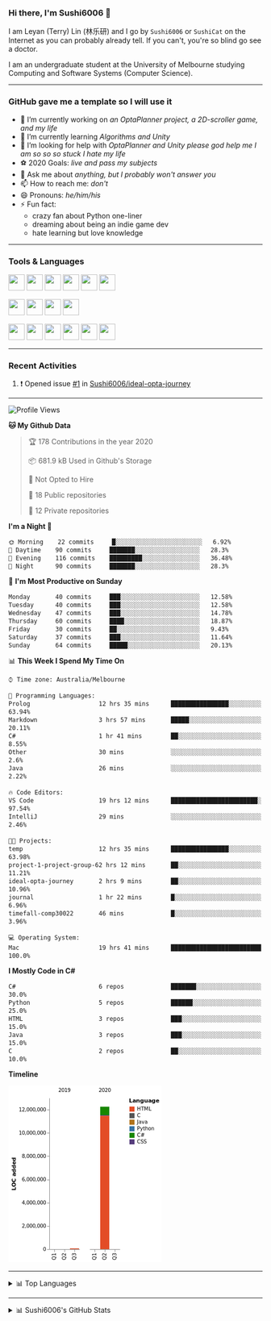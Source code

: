 ### Hi there, I'm Sushi6006 👋

<!--**Sushi6006/Sushi6006** is a ✨ _special_ ✨ repository because its `README.md` (this file) appears on your GitHub profile.-->

I am Leyan (Terry) Lin (林乐研) and I go by `Sushi6006` or `SushiCat` on the Internet as you can probably already tell. If you can't, you're so blind go see a doctor.

I am an undergraduate student at the University of Melbourne studying Computing and Software Systems (Computer Science). 

--- 

### GitHub gave me a template so I will use it
- 🔭 I’m currently working on *an OptaPlanner project, a 2D-scroller game, and my life*
- 🌱 I’m currently learning *Algorithms and Unity*
- 🤔 I’m looking for help with *OptaPlanner and Unity please god help me I am so so so stuck I hate my life*
- ⚽️ 2020 Goals: *live and pass my subjects*
- 💬 Ask me about *anything, but I probably won't answer you*
- 📫 How to reach me: *don't*
- 😄 Pronouns: *he/him/his*
- ⚡ Fun fact:
  - crazy fan about Python one-liner
  - dreaming about being an indie game dev
  - hate learning but love knowledge

---

### Tools & Languages
<p>
  <img height="32" width="32" src="https://cdn.jsdelivr.net/npm/simple-icons@v3/icons/apple.svg"/>
  <img height="32" width="32" src="https://cdn.jsdelivr.net/npm/simple-icons@v3/icons/visualstudiocode.svg"/>
  <img height="32" width="32" src="https://cdn.jsdelivr.net/npm/simple-icons@v3/icons/github.svg"/>
  <img height="32" width="32" src="https://cdn.jsdelivr.net/npm/simple-icons@v3/icons/git.svg"/>
  <img height="32" width="32" src="https://cdn.jsdelivr.net/npm/simple-icons@v3/icons/discord.svg"/>
  <img height="32" width="32" src="https://cdn.jsdelivr.net/npm/simple-icons@v3/icons/atom.svg"/>
</p>
<p>
  <img height="32" width="32" src="https://cdn.jsdelivr.net/npm/simple-icons@v3/icons/adobephotoshop.svg"/>
  <img height="32" width="32" src="https://cdn.jsdelivr.net/npm/simple-icons@v3/icons/adobexd.svg"/>
  <img height="32" width="32" src="https://cdn.jsdelivr.net/npm/simple-icons@v3/icons/vsco.svg"/>
  <img height="32" width="32" src="https://cdn.jsdelivr.net/npm/simple-icons@v3/icons/spotify.svg"/>
</p>
<p>
  <img height="32" width="32" src="https://cdn.jsdelivr.net/npm/simple-icons@v3/icons/python.svg"/>
  <img height="32" width="32" src="https://cdn.jsdelivr.net/npm/simple-icons@v3/icons/c.svg"/>
  <img height="32" width="32" src="https://cdn.jsdelivr.net/npm/simple-icons@v3/icons/csharp.svg"/>
  <img height="32" width="32" src="https://cdn.jsdelivr.net/npm/simple-icons@v3/icons/java.svg"/>
  <img height="32" width="32" src="https://cdn.jsdelivr.net/npm/simple-icons@v3/icons/markdown.svg"/>
  <img height="32" width="32" src="https://cdn.jsdelivr.net/npm/simple-icons@v3/icons/mysql.svg"/>
</p>

--- 

### Recent Activities
<!--START_SECTION:activity-->
1. ❗️ Opened issue [#1](https://github.com//Sushi6006/ideal-opta-journey/issues/1) in [Sushi6006/ideal-opta-journey](https://github.com//Sushi6006/ideal-opta-journey)
<!--END_SECTION:activity-->

---

<!--START_SECTION:waka-->
![Profile Views](http://img.shields.io/badge/Profile%20Views-18-blue)

**🐱 My Github Data** 

> 🏆 178 Contributions in the year 2020
 > 
> 📦 681.9 kB Used in Github's Storage 
 > 
> 🚫 Not Opted to Hire
 > 
> 📜 18 Public repositories
 > 
> 🔑 12 Private repositories 

**I'm a Night 🦉** 

```text
🌞 Morning    22 commits     █░░░░░░░░░░░░░░░░░░░░░░░░   6.92% 
🌆 Daytime    90 commits     ███████░░░░░░░░░░░░░░░░░░   28.3% 
🌃 Evening    116 commits    █████████░░░░░░░░░░░░░░░░   36.48% 
🌙 Night      90 commits     ███████░░░░░░░░░░░░░░░░░░   28.3%

```
📅 **I'm Most Productive on Sunday** 

```text
Monday       40 commits     ███░░░░░░░░░░░░░░░░░░░░░░   12.58% 
Tuesday      40 commits     ███░░░░░░░░░░░░░░░░░░░░░░   12.58% 
Wednesday    47 commits     ███░░░░░░░░░░░░░░░░░░░░░░   14.78% 
Thursday     60 commits     ████░░░░░░░░░░░░░░░░░░░░░   18.87% 
Friday       30 commits     ██░░░░░░░░░░░░░░░░░░░░░░░   9.43% 
Saturday     37 commits     ███░░░░░░░░░░░░░░░░░░░░░░   11.64% 
Sunday       64 commits     █████░░░░░░░░░░░░░░░░░░░░   20.13%

```


📊 **This Week I Spend My Time On** 

```text
⌚︎ Time zone: Australia/Melbourne

💬 Programming Languages: 
Prolog                   12 hrs 35 mins      ████████████████░░░░░░░░░   63.94% 
Markdown                 3 hrs 57 mins       █████░░░░░░░░░░░░░░░░░░░░   20.11% 
C#                       1 hr 41 mins        ██░░░░░░░░░░░░░░░░░░░░░░░   8.55% 
Other                    30 mins             ░░░░░░░░░░░░░░░░░░░░░░░░░   2.6% 
Java                     26 mins             ░░░░░░░░░░░░░░░░░░░░░░░░░   2.22%

🔥 Code Editors: 
VS Code                  19 hrs 12 mins      ████████████████████████░   97.54% 
IntelliJ                 29 mins             ░░░░░░░░░░░░░░░░░░░░░░░░░   2.46%

🐱‍💻 Projects: 
temp                     12 hrs 35 mins      ████████████████░░░░░░░░░   63.98% 
project-1-project-group-62 hrs 12 mins       ██░░░░░░░░░░░░░░░░░░░░░░░   11.21% 
ideal-opta-journey       2 hrs 9 mins        ██░░░░░░░░░░░░░░░░░░░░░░░   10.96% 
journal                  1 hr 22 mins        █░░░░░░░░░░░░░░░░░░░░░░░░   6.96% 
timefall-comp30022       46 mins             █░░░░░░░░░░░░░░░░░░░░░░░░   3.96%

💻 Operating System: 
Mac                      19 hrs 41 mins      █████████████████████████   100.0%

```

**I Mostly Code in C#** 

```text
C#                       6 repos             ███████░░░░░░░░░░░░░░░░░░   30.0% 
Python                   5 repos             ██████░░░░░░░░░░░░░░░░░░░   25.0% 
HTML                     3 repos             ███░░░░░░░░░░░░░░░░░░░░░░   15.0% 
Java                     3 repos             ███░░░░░░░░░░░░░░░░░░░░░░   15.0% 
C                        2 repos             ██░░░░░░░░░░░░░░░░░░░░░░░   10.0%

```


**Timeline**

![Chart not found](https://github.com/Sushi6006/Sushi6006/blob/master/charts/bar_graph.png) 


<!--END_SECTION:waka-->


<!--
---

### Spotify Now Playing
<img src="https://novatorem-eight-fawn.vercel.app/api/spotify" alt="Sushi6006 Spotify Playing" width="350"/>
-->

--- 

<details>
  <summary>📊 Top Languages</summary>
  <br>
  <img src="https://github-readme-stats.vercel.app/api/top-langs/?username=sushi6006&layout=compact" alt="Top Langs">
</details>

---

<details>
  <summary>📊 Sushi6006's GitHub Stats</summary>
  <br>
  <img alt="Sushi6006's Github Stats" src="https://github-readme-stats.sushi6006.vercel.app/api?username=Sushi6006&show_icons=true"/>
</details>
  


